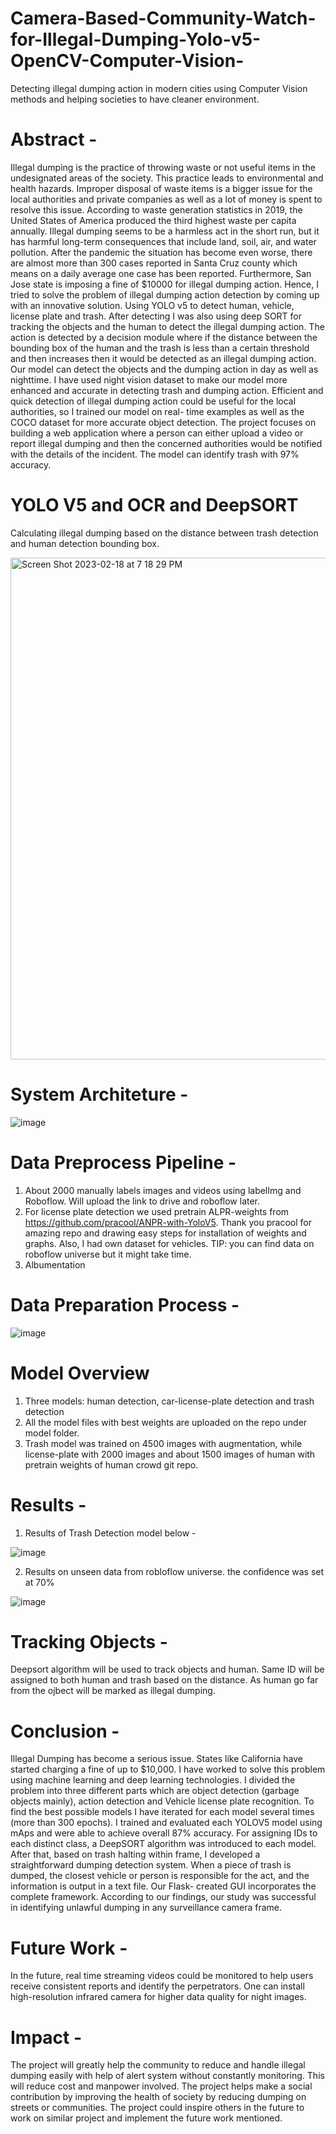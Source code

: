 # Camera-Based-Community-Watch-for-Illegal-Dumping-Yolo-v5-OpenCV-Computer-Vision-
Detecting illegal dumping action in modern cities using Computer Vision methods and helping societies to have cleaner environment.

# Abstract -
Illegal dumping is the practice of throwing waste or not useful items in the undesignated areas of the society. This practice leads to environmental and health hazards. Improper disposal of waste items is a bigger issue for the local authorities and private companies as well as a lot of money is spent to resolve this issue. According to waste generation statistics in 2019, the United States of America produced the third highest waste per capita annually. Illegal dumping seems to be a harmless act in the short run, but it has harmful long-term consequences that include land, soil, air, and water pollution. After the pandemic the situation has become even worse, there are almost more than 300 cases reported in Santa Cruz county which means on a daily average one case has been reported. Furthermore, San Jose state is imposing a fine of $10000 for illegal dumping action. Hence, I tried to solve the problem of illegal dumping action detection by coming up with an innovative solution. Using YOLO v5 to detect human, vehicle, license plate and trash. After detecting I was also using deep SORT for tracking the objects and the human to detect the illegal dumping action. The action is detected by a decision module where if the distance between the bounding box of the human and the trash is less than a certain threshold and then increases then it would be detected as an illegal dumping action. Our model can detect the objects and the dumping action in day as well as nighttime. I have used night vision dataset to make our model more enhanced and accurate in detecting trash and dumping action. Efficient and quick detection of illegal dumping action could be useful for the local authorities, so I trained our model on real- time examples as well as the COCO dataset for more accurate object detection. The project focuses on building a web application where a person can either upload a video or report illegal dumping and then the concerned authorities would be notified with the details of the incident. The model can identify trash with 97% accuracy.

# YOLO V5 and OCR and DeepSORT

Calculating illegal dumping based on the distance between trash detection and human detection bounding box.

<img width="803" alt="Screen Shot 2023-02-18 at 7 18 29 PM" src="https://user-images.githubusercontent.com/78490598/219910352-9d5984c9-02ee-496e-bfb5-28ad20d082f1.png">


# System Architeture -

![image](https://user-images.githubusercontent.com/78490598/219909250-08521a34-e06d-49d6-bdcb-db8d075bc991.png)

# Data Preprocess Pipeline -
1. About 2000 manually labels images and videos using labelImg and Roboflow. Will upload the link to drive and roboflow later.
2. For license plate detection we used pretrain ALPR-weights from https://github.com/pracool/ANPR-with-YoloV5. Thank you pracool for amazing repo and drawing easy steps for installation of weights and graphs. Also, I had own dataset for vehicles. TIP: you can find data on roboflow universe but it might take time.
3. Albumentation

# Data Preparation Process -

![image](https://user-images.githubusercontent.com/78490598/219909305-e45bacbd-ca90-421e-990e-f1850fffc989.png)

# Model Overview 
1. Three models: human detection, car-license-plate detection and trash detection
2. All the model files with best weights are uploaded on the repo under model folder.
3. Trash model was trained on 4500 images with augmentation, while license-plate with 2000 images and about 1500 images of human with pretrain weights of human crowd git repo.

# Results -

1. Results of Trash Detection model below -

![image](https://user-images.githubusercontent.com/78490598/219909362-63e52bc8-346b-489d-87a8-143db51e5baa.png)

2. Results on unseen data from robloflow universe. the confidence was set at 70%

![image](https://user-images.githubusercontent.com/78490598/219909371-e74ba0cc-6fad-4133-a668-dd3d2319ec3e.png)

# Tracking Objects -

Deepsort algorithm will be used to track objects and human. Same ID will be assigned to both human and trash based on the distance. As human go far from the ojbect will be marked as illegal dumping.

# Conclusion -

Illegal Dumping has become a serious issue. States like California have started charging a fine of up to $10,000. I have worked to solve this problem using machine learning and deep learning technologies. I divided the problem into three different parts which are object detection (garbage objects mainly), action detection and Vehicle license plate recognition. To find the best possible models I have iterated for each model several times (more than 300 epochs). I trained and evaluated each YOLOV5 model using mAps and were able to achieve overall 87% accuracy. For assigning IDs to each distinct class, a DeepSORT algorithm was introduced to each model. After that, based on trash halting within frame, I developed a straightforward dumping detection system. When a piece of trash is dumped, the closest vehicle or person is responsible for the act, and the information is output in a text file. Our Flask- created GUI incorporates the complete framework. According to our findings, our study was successful in identifying unlawful dumping in any surveillance camera frame.

# Future Work -

In the future, real time streaming videos could be monitored to help users receive consistent reports and identify the perpetrators. One can install high-resolution infrared camera for higher data quality for night images.

# Impact -

The project will greatly help the community to reduce and handle illegal dumping easily with help of alert system without constantly monitoring. This will reduce cost and manpower involved. The project helps make a social contribution by improving the health of society by reducing dumping on streets or communities. The project could inspire others in the future to work on similar project and implement the future work mentioned.
